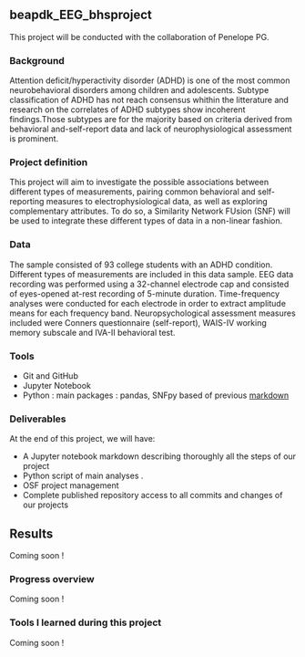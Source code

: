 ## beapdk_EEG_bhsproject

This project will be conducted with the collaboration of Penelope PG. 

### Background

Attention deficit/hyperactivity disorder (ADHD) is one of the most common neurobehavioral disorders among children and adolescents. Subtype classification of ADHD has not reach consensus whithin the litterature and research on the correlates of ADHD subtypes show incoherent findings.Those subtypes are for the majority based on criteria derived from behavioral and-self-report data and lack of neurophysiological assessment is prominent. 

### Project definition 

This project will aim to investigate the possible associations between different types of measurements, pairing common behavioral and self-reporting measures to electrophysiological data, as well as exploring complementary attributes. To do so, a Similarity Network FUsion (SNF) will be used to integrate these different types of data in a non-linear fashion. 

### Data 

The sample consisted of 93 college students with an ADHD condition. Different types of measurements are included in this data sample. EEG data recording was performed using a 32-channel electrode cap and consisted of eyes-opened at-rest recording of 5-minute duration. Time-frequency analyses were conducted for each electrode in order to extract amplitude means for each frequency band. Neuropsychological assessment measures included were Conners questionnaire (self-report), WAIS-IV working memory subscale and IVA-II behavioral test.

### Tools 

 * Git and GitHub
 * Jupyter Notebook
 * Python : main packages : pandas, SNFpy based of previous [markdown](https://github.com/rmarkello/snfpy)


### Deliverables

At the end of this project, we will have:
 - A Jupyter notebook markdown describing thoroughly all the steps of our project 
 - Python script of main analyses .
 - OSF project management 
 - Complete published repository access to all commits and changes of our projects
  

## Results 
Coming soon !

### Progress overview
Coming soon !

### Tools I learned during this project
Coming soon !



